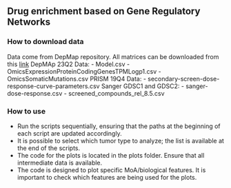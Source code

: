 ## Drug enrichment based on Gene Regulatory Networks

### How to download data

Data come from DepMap repository. All matrices can be downloaded from this [link](https://depmap.org/portal/data_page/?tab=allData)
DepMAp 23Q2 Data:
    - Model.csv
    - OmicsExpressionProteinCodingGenesTPMLogp1.csv
    - OmicsSomaticMutations.csv
PRISM 19Q4 Data:
    - secondary-screen-dose-response-curve-parameters.csv
Sanger GDSC1 and GDSC2: 
    - sanger-dose-response.csv
    - screened_compounds_rel_8.5.csv

### How to use

 - Run the scripts sequentially, ensuring that the paths at the beginning of each script are updated accordingly.
 - It is possible to select which tumor type to analyze; the list is available at the end of the scripts.
 - The code for the plots is located in the plots folder. Ensure that all intermediate data is available.
 - The code is designed to plot specific MoA/biological features. It is important to check which features are being used for the plots.